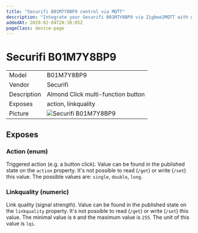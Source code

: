 ```yaml
---
title: "Securifi B01M7Y8BP9 control via MQTT"
description: "Integrate your Securifi B01M7Y8BP9 via Zigbee2MQTT with whatever smart home infrastructure you are using without the vendors bridge or gateway."
addedAt: 2020-02-04T20:38:05Z
pageClass: device-page
---
```


<!-- !!!! -->
<!-- ATTENTION: This file is auto-generated through docgen! -->
<!-- You can only edit the "Notes"-Section between the two comment lines "Notes BEGIN" and "Notes END". -->
<!-- Do not use h1 or h2 heading within "## Notes"-Section. -->
<!-- !!!! -->

# Securifi B01M7Y8BP9

|     |     |
|-----|-----|
| Model | B01M7Y8BP9  |
| Vendor  | Securifi  |
| Description | Almond Click multi-function button |
| Exposes | action, linkquality |
| Picture | ![Securifi B01M7Y8BP9](https://www.zigbee2mqtt.io/images/devices/B01M7Y8BP9.jpg) |


<!-- Notes BEGIN: You can edit here. Add "## Notes" headline if not already present. -->


<!-- Notes END: Do not edit below this line -->


## Exposes

### Action (enum)
Triggered action (e.g. a button click).
Value can be found in the published state on the `action` property.
It's not possible to read (`/get`) or write (`/set`) this value.
The possible values are: `single`, `double`, `long`.

### Linkquality (numeric)
Link quality (signal strength).
Value can be found in the published state on the `linkquality` property.
It's not possible to read (`/get`) or write (`/set`) this value.
The minimal value is `0` and the maximum value is `255`.
The unit of this value is `lqi`.

